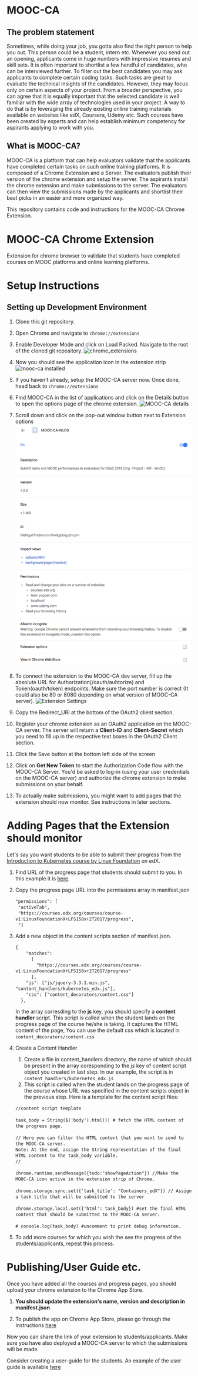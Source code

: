 # MOOC-CA
## The problem statement
Sometimes, while doing your job, you gotta also find the right person to help you out. This person could be a student, intern etc.
Whenever you send out an opening, applicants come in huge numbers with impressive resumes and skill sets. It is often important to shortlist a few handful of candidates, who can be interviewed further.
To filter out the best candidates you may ask applicants to complete certain coding tasks. Such tasks are great to evaluate the technical insights of the candidates.
However, they may focus only on certain aspects of your project. From a broader perspective, you can agree that it is equally important that the selected candidate is well familiar with the wide array of technologies used in your project.
A way to do that is by leveraging the already existing online training materials available on websites like edX, Coursera, Udemy etc. Such courses have been created by experts and can help establish minimum competency for aspirants applying to work with you.

## What is MOOC-CA?
MOOC-CA is a platform that can help evaluators validate that the applicants have completed certain tasks on such online training platforms.
It is composed of a Chrome Extension and a Server. The evaluators publish their version of the chrome extension and setup the server. The aspirants install the chrome extension and make submissions to the server. The evaluators can then view the submissions made by the applicants and shortlist their best picks in an easier and more organized way.

This repository contains code and instructions for the MOOC-CA Chrome Extension.

# MOOC-CA Chrome Extension
Extension for chrome browser to validate that students have completed courses on MOOC platforms and online learning platforms.

# Setup Instructions

## Setting up Development Environment
1. Clone this git repository.
1. Open Chrome and navigate to      ```chrome://extensions```
1. Enable Developer Mode and click on Load Packed. Navigate to the root of the cloned git repository.
    ![chrome_extensions](https://developer.chrome.com/static/images/get_started/load_extension.png) 
1. Now you should see the application icon in the extension strip 
![mooc-ca installed](https://snag.gy/4sKz56.jpg)
1. If you haven't already, setup the MOOC-CA server now. Once done, head back to ```chrome://extensions```
1. Find MOOC-CA in the list of applications and click on the Details button to open the options page of the chrome extension.
![MOOC-CA details](https://snag.gy/sltdXN.jpg)
1. Scroll down and click on the pop-out window button next to Extension options
![](https://raw.githubusercontent.com/maany/MOOC-CA-User-Guide/master/media/details-view.png)
1. To connect the extension to the MOOC-CA dev server, fill up the absolute URL for Authorization(/oauth/auhtorize) and Token(oauth/token) endpoints. Make sure the port number is correct (It could also be 80 or 8080 depending on what version of MOOC-CA server).
![Extension Settings](https://snag.gy/o4DLhx.jpg)
1. Copy the Redirect_URI at the bottom of the OAuth2 client section. 
1. Register your chrome extension as an OAuth2 application on the MOOC-CA server. The server will return a **Client-ID** and **Client-Secret** which you need to fill up in the respective text boxes in the OAuth2 Client section.

1. Click the Save button at the bottom left side of the screen

1. Click on **Get New Token** to start the Authorization Code flow with the MOOC-CA Server. You'd be asked to log-in (using your user credentials on the MOOC-CA server) and authorize the chrome extension to make submissions on your behalf.

1. To actually make submissions, you might want to add pages that the extension should now monitor. See instructions in later sections.


# Adding Pages that the Extension should monitor
Let's say you want students to be able to submit their progress from the [Introduction to Kubernetes course by Linux Foundation](https://courses.edx.org/courses/course-v1:LinuxFoundationX+LFS158x+2T2017/course/) on edX.

1. Find URL of the progress page that students should submit to you. In this example it is [here](https://courses.edx.org/courses/course-v1:LinuxFoundationX+LFS158x+2T2017/progress).

1. Copy the progress page URL into the permissions array in manifest.json
    ```
    "permissions": [
     "activeTab",
     "https://courses.edx.org/courses/course-v1:LinuxFoundationX+LFS158x+2T2017/progress",
     "]
    ```
1. Add a new object in the content scripts section of manifest.json. 
    ```
    {
        "matches": 
          [
            "https://courses.edx.org/courses/course-v1:LinuxFoundationX+LFS158x+2T2017/progress"
          ],
        "js": ["js/jquery-3.3.1.min.js", "content_handlers/kubernetes_edx.js"],
        "css": ["content_decorators/content.css"]
      },
    ```
    In the array corresding to the **js** key, you should specify a **content handler** script. This script is called when the student lands on the progress page of the course he/she is taking. It captures the HTML content of the page,
    You can use the default css which is located in ```content_decorators/content.css```
1. Create a Content Handler
    1. Create a file in content_handlers directory, the name of which should be present in the array coresponding to the *js* key of content script object you created in last step. In our example, the script is in ```content_handlers/kubernetes_edx.js```
    1. This script is called when the student lands on the progress page of the course whose URL was specified in the content scripts object in the previous step. Here is a template for the content script files:
    ```
    //content script template
    
    task_body = String($('body').html()) # fetch the HTML content of the progress page.
    
    // Here you can filter the HTML content that you want to send to the MOOC-CA server.
    Note: At the end, assign the String representation of the final HTML content to the task_body variable.
    //

    chrome.runtime.sendMessage({todo:"showPageAction"}) //Make the MOOC-CA icon active in the extension strip of Chrome.
    
    chrome.storage.sync.set({'task_title': "Containers_edX"}) // Assign a task title that will be submitted to the server

    chrome.storage.local.set({'html': task_body}) #set the final HTML content that should be submitted to the MOOC-CA server.

    # console.log(task_body) #uncomment to print debug information.
    ```
1. To add more courses for which you wish the see the progress of the students/applicants, repeat this process.

# Publishing/User Guide etc.
Once you have added all the courses and progress pages, you should upload your chrome extension to the Chrome App Store. 

1. **You should update the extension's name, version and description in manifest.json**

2. To publish the app on Chrome App Store, please go through the Instructions [here](https://developer.chrome.com/webstore/publish) 

Now you can share the link of your extension to students/applicants. Make sure you have also deployed a MOOC-CA server to which the submissions will be made. 

Consider creating a user-guide for the students. An example of the user guide is available [here](https://github.com/maany/MOOC-CA-User-Guide/blob/master/MOOC-CA-User-Guide.md)